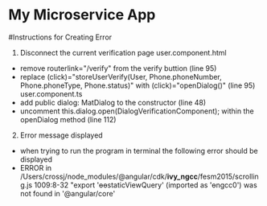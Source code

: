 # My Microservice App

#Instructions for Creating Error

1. Disconnect the current verification page
user.component.html
- remove routerlink="/verify" from the verify buttion (line 95)
- replace (click)="storeUserVerify(User, Phone.phoneNumber, Phone.phoneType, Phone.status)" with
  (click)="openDialog()" (line 95)
user.component.ts
- add public dialog: MatDialog to the constructor (line 48)
- uncomment this.dialog.open(DialogVerificationComponent); within the openDialog method (line 112)

2. Error message displayed
- when trying to run the program in terminal the following error should be displayed
- ERROR in /Users/crossj/node_modules/@angular/cdk/__ivy_ngcc__/fesm2015/scrolling.js 1009:8-32
"export 'ɵɵstaticViewQuery' (imported as 'ɵngcc0') was not found in '@angular/core'
